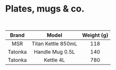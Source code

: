 # Plates, mugs & co.

<br>

|  Brand  |       Model        | Weight (g) |
| :-----: | :----------------: | :--------: |
|   MSR   | Titan Kettle 850mL |    118     |
| Tatonka |  Handle Mug 0.5L   |    140     |
| Tatonka |     Kettle 4L      |    780     |
